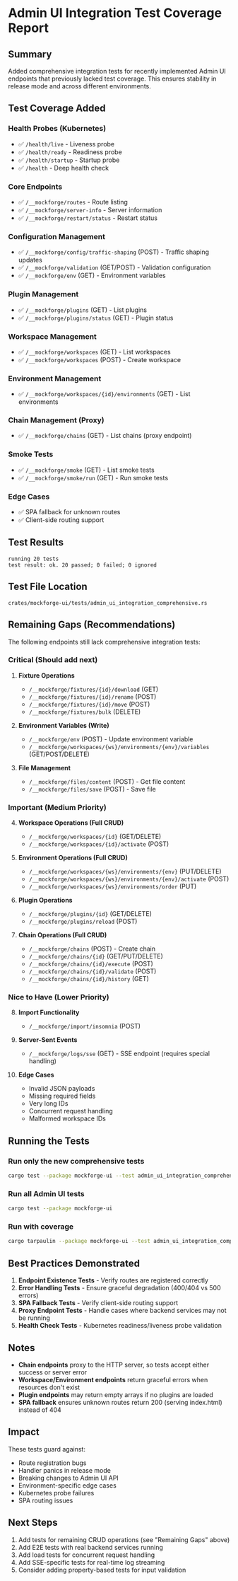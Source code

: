 # Admin UI Integration Test Coverage Report

## Summary

Added comprehensive integration tests for recently implemented Admin UI endpoints that previously lacked test coverage. This ensures stability in release mode and across different environments.

## Test Coverage Added

### Health Probes (Kubernetes)
- ✅ `/health/live` - Liveness probe
- ✅ `/health/ready` - Readiness probe
- ✅ `/health/startup` - Startup probe
- ✅ `/health` - Deep health check

### Core Endpoints
- ✅ `/__mockforge/routes` - Route listing
- ✅ `/__mockforge/server-info` - Server information
- ✅ `/__mockforge/restart/status` - Restart status

### Configuration Management
- ✅ `/__mockforge/config/traffic-shaping` (POST) - Traffic shaping updates
- ✅ `/__mockforge/validation` (GET/POST) - Validation configuration
- ✅ `/__mockforge/env` (GET) - Environment variables

### Plugin Management
- ✅ `/__mockforge/plugins` (GET) - List plugins
- ✅ `/__mockforge/plugins/status` (GET) - Plugin status

### Workspace Management
- ✅ `/__mockforge/workspaces` (GET) - List workspaces
- ✅ `/__mockforge/workspaces` (POST) - Create workspace

### Environment Management
- ✅ `/__mockforge/workspaces/{id}/environments` (GET) - List environments

### Chain Management (Proxy)
- ✅ `/__mockforge/chains` (GET) - List chains (proxy endpoint)

### Smoke Tests
- ✅ `/__mockforge/smoke` (GET) - List smoke tests
- ✅ `/__mockforge/smoke/run` (GET) - Run smoke tests

### Edge Cases
- ✅ SPA fallback for unknown routes
- ✅ Client-side routing support

## Test Results

```
running 20 tests
test result: ok. 20 passed; 0 failed; 0 ignored
```

## Test File Location

`crates/mockforge-ui/tests/admin_ui_integration_comprehensive.rs`

## Remaining Gaps (Recommendations)

The following endpoints still lack comprehensive integration tests:

### Critical (Should add next)
1. **Fixture Operations**
   - `/__mockforge/fixtures/{id}/download` (GET)
   - `/__mockforge/fixtures/{id}/rename` (POST)
   - `/__mockforge/fixtures/{id}/move` (POST)
   - `/__mockforge/fixtures/bulk` (DELETE)

2. **Environment Variables (Write)**
   - `/__mockforge/env` (POST) - Update environment variable
   - `/__mockforge/workspaces/{ws}/environments/{env}/variables` (GET/POST/DELETE)

3. **File Management**
   - `/__mockforge/files/content` (POST) - Get file content
   - `/__mockforge/files/save` (POST) - Save file

### Important (Medium Priority)
4. **Workspace Operations (Full CRUD)**
   - `/__mockforge/workspaces/{id}` (GET/DELETE)
   - `/__mockforge/workspaces/{id}/activate` (POST)

5. **Environment Operations (Full CRUD)**
   - `/__mockforge/workspaces/{ws}/environments/{env}` (PUT/DELETE)
   - `/__mockforge/workspaces/{ws}/environments/{env}/activate` (POST)
   - `/__mockforge/workspaces/{ws}/environments/order` (PUT)

6. **Plugin Operations**
   - `/__mockforge/plugins/{id}` (GET/DELETE)
   - `/__mockforge/plugins/reload` (POST)

7. **Chain Operations (Full CRUD)**
   - `/__mockforge/chains` (POST) - Create chain
   - `/__mockforge/chains/{id}` (GET/PUT/DELETE)
   - `/__mockforge/chains/{id}/execute` (POST)
   - `/__mockforge/chains/{id}/validate` (POST)
   - `/__mockforge/chains/{id}/history` (GET)

### Nice to Have (Lower Priority)
8. **Import Functionality**
   - `/__mockforge/import/insomnia` (POST)

9. **Server-Sent Events**
   - `/__mockforge/logs/sse` (GET) - SSE endpoint (requires special handling)

10. **Edge Cases**
    - Invalid JSON payloads
    - Missing required fields
    - Very long IDs
    - Concurrent request handling
    - Malformed workspace IDs

## Running the Tests

### Run only the new comprehensive tests
```bash
cargo test --package mockforge-ui --test admin_ui_integration_comprehensive
```

### Run all Admin UI tests
```bash
cargo test --package mockforge-ui
```

### Run with coverage
```bash
cargo tarpaulin --package mockforge-ui --test admin_ui_integration_comprehensive
```

## Best Practices Demonstrated

1. **Endpoint Existence Tests** - Verify routes are registered correctly
2. **Error Handling Tests** - Ensure graceful degradation (400/404 vs 500 errors)
3. **SPA Fallback Tests** - Verify client-side routing support
4. **Proxy Endpoint Tests** - Handle cases where backend services may not be running
5. **Health Check Tests** - Kubernetes readiness/liveness probe validation

## Notes

- **Chain endpoints** proxy to the HTTP server, so tests accept either success or server error
- **Workspace/Environment endpoints** return graceful errors when resources don't exist
- **Plugin endpoints** may return empty arrays if no plugins are loaded
- **SPA fallback** ensures unknown routes return 200 (serving index.html) instead of 404

## Impact

These tests guard against:
- Route registration bugs
- Handler panics in release mode
- Breaking changes to Admin UI API
- Environment-specific edge cases
- Kubernetes probe failures
- SPA routing issues

## Next Steps

1. Add tests for remaining CRUD operations (see "Remaining Gaps" above)
2. Add E2E tests with real backend services running
3. Add load tests for concurrent request handling
4. Add SSE-specific tests for real-time log streaming
5. Consider adding property-based tests for input validation
